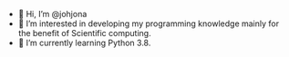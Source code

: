 - 👋 Hi, I’m @johjona
- 👀 I’m interested in developing my programming knowledge mainly for the benefit of Scientific computing. 
- 🌱 I’m currently learning Python 3.8.

<!---
johjona/johjona is a ✨ special ✨ repository because its `README.md` (this file) appears on your GitHub profile.
You can click the Preview link to take a look at your changes.
--->
